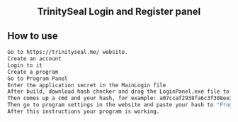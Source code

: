<h2 align="Center"> TrinitySeal Login and Register panel</h2>

## How to use
```bash
Go to https://trinityseal.me/ website.
Create an account
Login to it
Create a program
Go to Program Panel
Enter the application secret in the MainLogin file
After build, download hash checker and drag the LoginPanel.exe file to the TrinitySeal Hash Checker.exe
Then comes up a cmd and your hash, for example: a07ccaf2938fa6c3f308ee3b07f25fa2
Then go to program settings in the website and paste your hash to "Program Hash" field
After this instructions your program is working.
```
